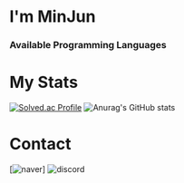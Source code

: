 # I'm MinJun
### Available Programming Languages
# My Stats
[![Solved.ac Profile](http://mazassumnida.wtf/api/v2/generate_badge?boj=jysowoqj)](https://solved.ac/jysowoqj/)
![Anurag's GitHub stats](https://github-readme-stats.vercel.app/api?username=MinjunKR1&show_icons=true&theme=radical)
# Contact
[![naver](https://img.shields.io/badge/naver-03C75A.svg?&style=for-the-badge&logo=naver&logoColor=white&link=mailto:jysowoqj@naver.com)]
![discord](https://img.shields.io/badge/discord-5865F2.svg?&style=for-the-badge&logo=discord&logoColor=white)
